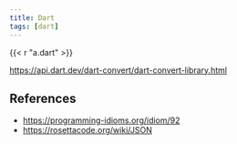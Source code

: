 ```yaml
---
title: Dart
tags: [dart]
---
```


{{< r "a.dart" >}}

<https://api.dart.dev/dart-convert/dart-convert-library.html>

## References

- <https://programming-idioms.org/idiom/92>
- <https://rosettacode.org/wiki/JSON>
